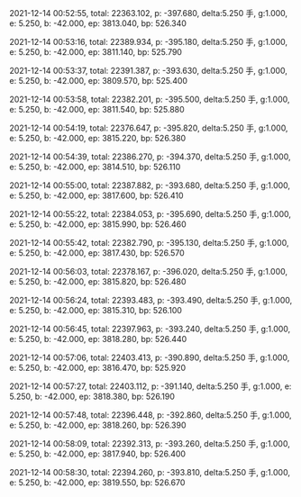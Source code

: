 2021-12-14 00:52:55, total: 22363.102, p: -397.680, delta:5.250 手, g:1.000, e: 5.250, b: -42.000, ep: 3813.040, bp: 526.340

2021-12-14 00:53:16, total: 22389.934, p: -395.180, delta:5.250 手, g:1.000, e: 5.250, b: -42.000, ep: 3811.140, bp: 525.790

2021-12-14 00:53:37, total: 22391.387, p: -393.630, delta:5.250 手, g:1.000, e: 5.250, b: -42.000, ep: 3809.570, bp: 525.400

2021-12-14 00:53:58, total: 22382.201, p: -395.500, delta:5.250 手, g:1.000, e: 5.250, b: -42.000, ep: 3811.540, bp: 525.880

2021-12-14 00:54:19, total: 22376.647, p: -395.820, delta:5.250 手, g:1.000, e: 5.250, b: -42.000, ep: 3815.220, bp: 526.380

2021-12-14 00:54:39, total: 22386.270, p: -394.370, delta:5.250 手, g:1.000, e: 5.250, b: -42.000, ep: 3814.510, bp: 526.110

2021-12-14 00:55:00, total: 22387.882, p: -393.680, delta:5.250 手, g:1.000, e: 5.250, b: -42.000, ep: 3817.600, bp: 526.410

2021-12-14 00:55:22, total: 22384.053, p: -395.690, delta:5.250 手, g:1.000, e: 5.250, b: -42.000, ep: 3815.990, bp: 526.460

2021-12-14 00:55:42, total: 22382.790, p: -395.130, delta:5.250 手, g:1.000, e: 5.250, b: -42.000, ep: 3817.430, bp: 526.570

2021-12-14 00:56:03, total: 22378.167, p: -396.020, delta:5.250 手, g:1.000, e: 5.250, b: -42.000, ep: 3815.820, bp: 526.480

2021-12-14 00:56:24, total: 22393.483, p: -393.490, delta:5.250 手, g:1.000, e: 5.250, b: -42.000, ep: 3815.310, bp: 526.100

2021-12-14 00:56:45, total: 22397.963, p: -393.240, delta:5.250 手, g:1.000, e: 5.250, b: -42.000, ep: 3818.280, bp: 526.440

2021-12-14 00:57:06, total: 22403.413, p: -390.890, delta:5.250 手, g:1.000, e: 5.250, b: -42.000, ep: 3816.470, bp: 525.920

2021-12-14 00:57:27, total: 22403.112, p: -391.140, delta:5.250 手, g:1.000, e: 5.250, b: -42.000, ep: 3818.380, bp: 526.190

2021-12-14 00:57:48, total: 22396.448, p: -392.860, delta:5.250 手, g:1.000, e: 5.250, b: -42.000, ep: 3818.260, bp: 526.390

2021-12-14 00:58:09, total: 22392.313, p: -393.260, delta:5.250 手, g:1.000, e: 5.250, b: -42.000, ep: 3817.940, bp: 526.400

2021-12-14 00:58:30, total: 22394.260, p: -393.810, delta:5.250 手, g:1.000, e: 5.250, b: -42.000, ep: 3819.550, bp: 526.670
